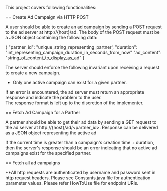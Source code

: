This project covers following functionalities:

== Create Ad Campaign via HTTP POST

A user should be able to create an ad campaign by sending a POST request to the ad server at http://{host}/ad.  The body of the POST request must be a JSON object containing the following data:

{
 "partner_id": "unique_string_representing_partner',
 "duration": "int_representing_campaign_duration_in_seconds_from_now"
 "ad_content": "string_of_content_to_display_as_ad"
}

The server should enforce the following invariant upon receiving a request to create a new campaign.

* Only one active campaign can exist for a given partner.

If an error is encountered, the ad server must return an appropriate response and indicate the problem to the user.  
The response format is left up to the discretion of the implementer.

== Fetch Ad Campaign for a Partner

A partner should be able to get their ad data by sending a GET request to the ad server at http://{host}/ad/<partner_id>.  Response can be delivered as a JSON object representing the active ad

If the current time is greater than a campaign's creation time + duration, then the server's response should be an error indicating that no active ad campaigns exist for the specified partner.

== Fetch all ad campaigns

**All http requests are authenticated by username and password sent in http request headers. Please see Constants.java file for authentication parameter values.
Please refer HowToUse file for endpoint URIs.
